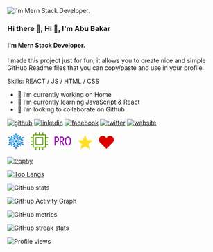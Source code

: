 ![I'm Mern Stack Developer.](https://user-images.githubusercontent.com/91413520/255350527-02be51bd-9229-4a77-acb5-d914e0ba68b0.gif)
 ### Hi there 👋, Hi 👋, I'm Abu Bakar
#### I'm Mern Stack Developer.


I made this project just for fun, it allows you to create nice and simple GitHub Readme files that you can copy/paste and use in your profile.

Skills:  REACT / JS / HTML / CSS

- 🔭 I’m currently working on Home 
- 🌱 I’m currently learning  JavaScript & React 
- 👯 I’m looking to collaborate on Github 


[<img src='https://cdn.jsdelivr.net/npm/simple-icons@3.0.1/icons/github.svg' alt='github' height='40'>](https://github.com/https://github.com/Developer-AbuBakar)  [<img src='https://cdn.jsdelivr.net/npm/simple-icons@3.0.1/icons/linkedin.svg' alt='linkedin' height='40'>](https://www.linkedin.com/in/https://www.linkedin.com/in/abu-bakar-siddique-rakib-464755280//)  [<img src='https://cdn.jsdelivr.net/npm/simple-icons@3.0.1/icons/facebook.svg' alt='facebook' height='40'>](https://www.facebook.com/https://www.facebook.com/fardinahmed.arian)  [<img src='https://cdn.jsdelivr.net/npm/simple-icons@3.0.1/icons/twitter.svg' alt='twitter' height='40'>](https://twitter.com/https://twitter.com/AbuFardin01)  [<img src='https://cdn.jsdelivr.net/npm/simple-icons@3.0.1/icons/icloud.svg' alt='website' height='40'>](file:///J:/web-developer-portfolio-responsive/portfolio-website-01/index.html)  

<a href='https://archiveprogram.github.com/'><img src='https://raw.githubusercontent.com/acervenky/animated-github-badges/master/assets/acbadge.gif' width='40' height='40'></a> <a href='https://docs.github.com/en/developers'><img src='https://raw.githubusercontent.com/acervenky/animated-github-badges/master/assets/devbadge.gif' width='40' height='40'></a> <a href='https://github.com/pricing'><img src='https://raw.githubusercontent.com/acervenky/animated-github-badges/master/assets/pro.gif' width='40' height='40'></a> <a href='https://stars.github.com/'><img src='https://raw.githubusercontent.com/acervenky/animated-github-badges/master/assets/starbadge.gif' width='35' height='35'></a> <a href='https://docs.github.com/en/github/supporting-the-open-source-community-with-github-sponsors'><img src='https://raw.githubusercontent.com/acervenky/animated-github-badges/master/assets/sponsorbadge.gif' width='35' height='35'></a> 

[![trophy](https://github-profile-trophy.vercel.app/?username=https://github.com/Developer-AbuBakar)](https://github.com/ryo-ma/github-profile-trophy)

[![Top Langs](https://github-readme-stats.vercel.app/api/top-langs/?username=https://github.com/Developer-AbuBakar)](https://github.com/anuraghazra/github-readme-stats)

![GitHub stats](https://github-readme-stats.vercel.app/api?username=https://github.com/Developer-AbuBakar&show_icons=true&count_private=true)  

![GitHub Activity Graph](https://activity-graph.herokuapp.com/graph?username=https://github.com/Developer-AbuBakar)  

![GitHub metrics](https://metrics.lecoq.io/https://github.com/Developer-AbuBakar)  

![GitHub streak stats](https://streak-stats.demolab.com/?user=https://github.com/Developer-AbuBakar)  

![Profile views](https://gpvc.arturio.dev/https://github.com/Developer-AbuBakar)  
